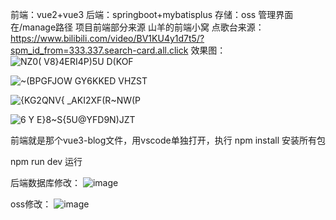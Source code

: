 前端：vue2+vue3 
后端：springboot+mybatisplus
存储：oss
管理界面在/manage路径
项目前端部分来源 山羊的前端小窝
点歌台来源：https://www.bilibili.com/video/BV1KU4y1d7t5/?spm_id_from=333.337.search-card.all.click
效果图：
![NZ0( V8}4ERI4P)5U D(KOF](https://github.com/tbt008/tbt-Blog/assets/136364030/edb968ca-afa1-42c2-adf0-161a6a456961)

![~(BPGFJOW GY6KKED VHZST](https://github.com/tbt008/tbt-Blog/assets/136364030/c7ee8a78-42fb-4693-8184-a7fda965046a)

![{KG2QNV{ _AKI2XF(R~NW(P](https://github.com/tbt008/tbt-Blog/assets/136364030/02d77021-24f3-4d91-953b-5c70a8eecc16)

![6 Y E}8~S{5U@YFD9N)JZT](https://github.com/tbt008/tbt-Blog/assets/136364030/7402944c-6783-4e5f-91df-1b79b5dfed02)




前端就是那个vue3-blog文件，用vscode单独打开，执行
npm install  安装所有包


npm run dev  运行

后端数据库修改：
![image](https://github.com/tbt008/tbt-Blog/assets/136364030/20a4d6fe-7982-41dd-bd08-4bf6309c85c3)

oss修改：
![image](https://github.com/tbt008/tbt-Blog/assets/136364030/a23d6414-2fcb-4328-845d-a9cc2b421d65)



